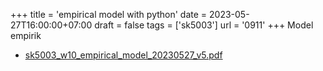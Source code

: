 +++
title = 'empirical model with python'
date = 2023-05-27T16:00:00+07:00
draft = false
tags = ['sk5003']
url = '0911'
+++
Model empirik
<!--more-->

+ [sk5003_w10_empirical_model_20230527_v5.pdf](https://zenodo.org/doi/10.5281/zenodo.7976248)
